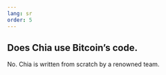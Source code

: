 ```yaml
---
lang: sr
order: 5
---
```


Does Chia use Bitcoin’s code.
-----------------------

No. Chia is written from scratch by a renowned team.

